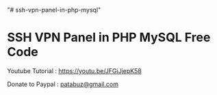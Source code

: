 "# ssh-vpn-panel-in-php-mysql" 

SSH VPN Panel in PHP MySQL Free Code
=====================================

Youtube Tutorial : https://youtu.be/JFGiJjepK58

Donate to Paypal : patabuz@gmail.com
